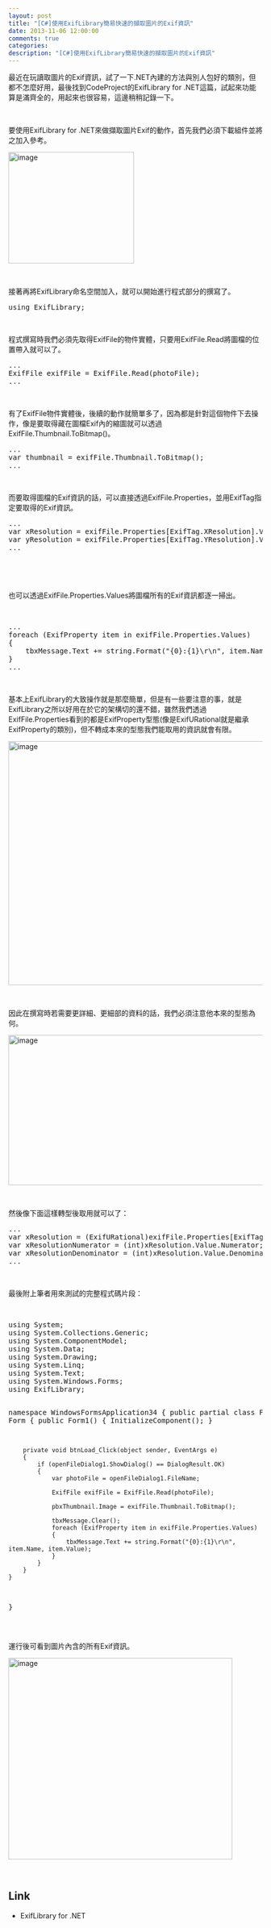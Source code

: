 ```yaml
---
layout: post
title: "[C#]使用ExifLibrary簡易快速的擷取圖片的Exif資訊"
date: 2013-11-06 12:00:00
comments: true
categories: 
description: "[C#]使用ExifLibrary簡易快速的擷取圖片的Exif資訊"
---
```

<p>
	最近在玩讀取圖片的Exif資訊，試了一下.NET內建的方法與別人包好的類別，但都不怎麼好用，最後找到CodeProject的ExifLibrary for .NET這篇，試起來功能算是滿齊全的，用起來也很容易，這邊稍稍記錄一下。</p>
<p>
	 </p>
<p>
	要使用ExifLibrary for .NET來做擷取圖片Exif的動作，首先我們必須下載組件並將之加入參考。</p>
<p>
	<img alt="image" border="0" height="221" src="\images\posts\3928a5c4-219a-42fc-b7b0-f49154744c4b\image_thumb.png" style="border-bottom: 0px; border-left: 0px; border-top: 0px; border-right: 0px" width="249" /></p>
<p>
	 </p>
<p>
	接著再將ExifLibrary命名空間加入，就可以開始進行程式部分的撰寫了。</p>
<div class="wlWriterSmartContent" id="scid:812469c5-0cb0-4c63-8c15-c81123a09de7:1b44b481-1de5-4c9a-b0c3-4cc1c492bb2b" style="padding-bottom: 0px; margin: 0px; padding-left: 0px; padding-right: 0px; display: inline; float: none; padding-top: 0px">
	<pre class="c#" name="code">
using ExifLibrary;</pre>
</div>
<p>
	 </p>
<p>
	程式撰寫時我們必須先取得ExifFile的物件實體，只要用ExifFile.Read將圖檔的位置帶入就可以了。</p>
<div class="wlWriterSmartContent" id="scid:812469c5-0cb0-4c63-8c15-c81123a09de7:4bb8c277-d0b5-40c1-ad86-94782b42a6ba" style="padding-bottom: 0px; margin: 0px; padding-left: 0px; padding-right: 0px; display: inline; float: none; padding-top: 0px">
	<pre class="c#" name="code">
...
ExifFile exifFile = ExifFile.Read(photoFile);
...</pre>
</div>
<p>
	 </p>
<p>
	有了ExifFile物件實體後，後續的動作就簡單多了，因為都是針對這個物件下去操作，像是要取得藏在圖檔Exif內的縮圖就可以透過ExifFile.Thumbnail.ToBitmap()。</p>
<div class="wlWriterSmartContent" id="scid:812469c5-0cb0-4c63-8c15-c81123a09de7:91aee9f8-0f93-4fef-9a25-f9c22a5f52ac" style="padding-bottom: 0px; margin: 0px; padding-left: 0px; padding-right: 0px; display: inline; float: none; padding-top: 0px">
	<pre class="c#" name="code">
...
var thumbnail = exifFile.Thumbnail.ToBitmap();
...</pre>
</div>
<p>
	 </p>
<p>
	而要取得圖檔的Exif資訊的話，可以直接透過ExifFile.Properties，並用ExifTag指定要取得的Exif資訊。</p>
<div class="wlWriterSmartContent" id="scid:812469c5-0cb0-4c63-8c15-c81123a09de7:8b37ead2-caa9-46aa-97c1-43c5e433969f" style="padding-bottom: 0px; margin: 0px; padding-left: 0px; padding-right: 0px; display: inline; float: none; padding-top: 0px">
	<pre class="c#" name="code">
...
var xResolution = exifFile.Properties[ExifTag.XResolution].Value;
var yResolution = exifFile.Properties[ExifTag.YResolution].Value;
...</pre>
</div>
<p>
	 </p>
<p>
	 </p>
<p>
	也可以透過ExifFile.Properties.Values將圖檔所有的Exif資訊都逐一掃出。</p>
<p>
	 </p>
<div class="wlWriterSmartContent" id="scid:812469c5-0cb0-4c63-8c15-c81123a09de7:f506e2ea-fad3-476c-b657-fca6789e3024" style="padding-bottom: 0px; margin: 0px; padding-left: 0px; padding-right: 0px; display: inline; float: none; padding-top: 0px">
	<pre class="c#" name="code">
...
foreach (ExifProperty item in exifFile.Properties.Values)
{
	tbxMessage.Text += string.Format("{0}:{1}\r\n", item.Name, item.Value);
}
...</pre>
</div>
<p>
	 </p>
<p>
	基本上ExifLibrary的大致操作就是那麼簡單，但是有一些要注意的事，就是ExifLibrary之所以好用在於它的架構切的還不錯，雖然我們透過ExifFile.Properties看到的都是ExifProperty型態(像是ExifURational就是繼承ExifProperty的類別)，但不轉成本來的型態我們能取用的資訊就會有限。</p>
<p>
	<img alt="image" border="0" height="484" src="\images\posts\3928a5c4-219a-42fc-b7b0-f49154744c4b\image_thumb_1.png" style="border-bottom: 0px; border-left: 0px; border-top: 0px; border-right: 0px" width="620" /></p>
<p>
	 </p>
<p>
	因此在撰寫時若需要更詳細、更細部的資料的話，我們必須注意他本來的型態為何。</p>
<p>
	<img alt="image" border="0" height="298" src="\images\posts\3928a5c4-219a-42fc-b7b0-f49154744c4b\image_thumb_2.png" style="border-bottom: 0px; border-left: 0px; border-top: 0px; border-right: 0px" width="644" /></p>
<p>
	 </p>
<p>
	然後像下面這樣轉型後取用就可以了：</p>
<div class="wlWriterSmartContent" id="scid:812469c5-0cb0-4c63-8c15-c81123a09de7:93ee647e-9702-4c67-85dc-a19c7b892cb1" style="padding-bottom: 0px; margin: 0px; padding-left: 0px; padding-right: 0px; display: inline; float: none; padding-top: 0px">
	<pre class="c#" name="code">
...
var xResolution = (ExifURational)exifFile.Properties[ExifTag.XResolution];
var xResolutionNumerator = (int)xResolution.Value.Numerator;
var xResolutionDenominator = (int)xResolution.Value.Denominator;
...</pre>
</div>
<p>
	 </p>
<p>
	最後附上筆者用來測試的完整程式碼片段：</p>
<p>
	 </p>
<div class="wlWriterSmartContent" id="scid:812469c5-0cb0-4c63-8c15-c81123a09de7:0c820021-b43d-4571-a876-5ae2f2e42a3d" style="padding-bottom: 0px; margin: 0px; padding-left: 0px; padding-right: 0px; display: inline; float: none; padding-top: 0px">
	<pre class="c#" name="code">
using System;
using System.Collections.Generic;
using System.ComponentModel;
using System.Data;
using System.Drawing;
using System.Linq;
using System.Text;
using System.Windows.Forms;
using ExifLibrary;

namespace WindowsFormsApplication34
{
	public partial class Form1 : Form
	{
		public Form1()
		{
			InitializeComponent();
		}

		private void btnLoad_Click(object sender, EventArgs e)
		{
			if (openFileDialog1.ShowDialog() == DialogResult.OK)
			{
				var photoFile = openFileDialog1.FileName;

				ExifFile exifFile = ExifFile.Read(photoFile);

				pbxThumbnail.Image = exifFile.Thumbnail.ToBitmap();

				tbxMessage.Clear();
				foreach (ExifProperty item in exifFile.Properties.Values)
				{
					tbxMessage.Text += string.Format("{0}:{1}\r\n", item.Name, item.Value);
				}
			}
		}
	}
}</pre>
</div>
<p>
	 </p>
<p>
	運行後可看到圖片內含的所有Exif資訊。</p>
<p>
	<img alt="image" border="0" height="400" src="\images\posts\3928a5c4-219a-42fc-b7b0-f49154744c4b\image_thumb_4.png" style="border-bottom: 0px; border-left: 0px; border-top: 0px; border-right: 0px" width="444" /></p>
<p>
	 </p>
<h2>
	Link</h2>
<ul>
	<li>
		ExifLibrary for .NET</li>
</ul>
